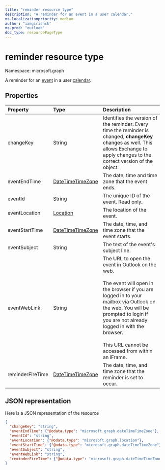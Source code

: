 ```yaml
---
title: "reminder resource type"
description: "A reminder for an event in a user calendar."
ms.localizationpriority: medium
author: "iamgirishck"
ms.prod: "outlook"
doc_type: resourcePageType
---
```


# reminder resource type

Namespace: microsoft.graph

A reminder for an [event](event.md) in a user [calendar](calendar.md).

## Properties
| Property	   | Type	|Description|
|:---------------|:--------|:----------|
|changeKey|String|Identifies the version of the reminder. Every time the reminder is changed, **changeKey** changes as well. This allows Exchange to apply changes to the correct version of the object.|
|eventEndTime|[DateTimeTimeZone](datetimetimezone.md)|The date, time and time zone that the event ends.|
|eventId|String|The unique ID of the event. Read only.|
|eventLocation|[Location](location.md)|The location of the event.|
|eventStartTime|[DateTimeTimeZone](datetimetimezone.md)|The date, time, and time zone that the event starts.|
|eventSubject|String|The text of the event's subject line.|
|eventWebLink|String|The URL to open the event in Outlook on the web.<br/><br/>The event will open in the browser if you are logged in to your mailbox via Outlook on the web. You will be prompted to login if you are not already logged in with the browser.<br/><br/>This URL cannot be accessed from within an iFrame.|
|reminderFireTime|[DateTimeTimeZone](datetimetimezone.md)|The date, time, and time zone that the reminder is set to occur.|

## JSON representation

Here is a JSON representation of the resource

<!-- {
  "blockType": "resource",
  "optionalProperties": [

  ],
  "@odata.type": "microsoft.graph.reminder"
}-->

```json
{
  "changeKey": "string",
  "eventEndTime": {"@odata.type": "microsoft.graph.dateTimeTimeZone"},
  "eventId": "string",
  "eventLocation": {"@odata.type": "microsoft.graph.location"},
  "eventStartTime": {"@odata.type": "microsoft.graph.dateTimeTimeZone"},
  "eventSubject": "string",
  "eventWebLink": "string",
  "reminderFireTime": {"@odata.type": "microsoft.graph.dateTimeTimeZone"}
}

```

<!-- uuid: 8fcb5dbc-d5aa-4681-8e31-b001d5168d79
2015-10-25 14:57:30 UTC -->
<!-- {
  "type": "#page.annotation",
  "description": "reminder resource",
  "keywords": "",
  "section": "documentation",
  "tocPath": ""
}-->

